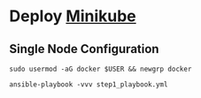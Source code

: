 # Deploy [Minikube](https://minikube.sigs.k8s.io/docs/start/)

## Single Node Configuration
`sudo usermod -aG docker $USER && newgrp docker`

`ansible-playbook -vvv step1_playbook.yml`


